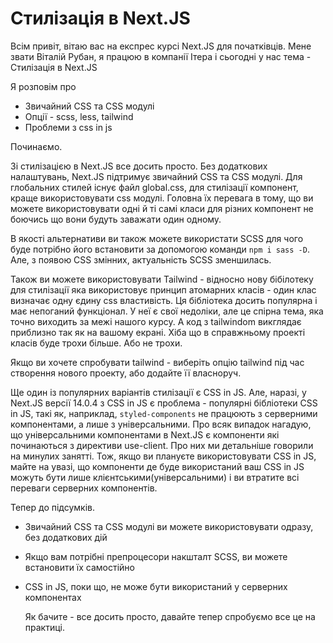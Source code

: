 # Стилізація в Next.JS

Всім привіт, вітаю вас на експрес курсі Next.JS для початківців. Мене звати Віталій Рубан, я працюю в компанії Ітера і сьогодні у нас тема - Стилізація в Next.JS

Я розповім про

- Звичайний CSS та CSS модулі
- Опції - scss, less, tailwind
- Проблеми з css in js

Починаємо.

Зі стилізацією в Next.JS все досить просто. Без додаткових налаштувань, Next.JS підтримує звичайний CSS та CSS модулі. Для глобальних стилей існує файл global.css, для стилізації компонент, краще використовувати css модулі. Головна їх перевага в тому, що ви можете використовувати одні й ті самі класи для різних компонент не боючись що вони будуть заважати один одному.

В якості альтернативи ви також можете використати SCSS для чого буде потрібно його встановити за допомогою команди `npm i sass -D`. Але, з появою CSS змінних, актуальність SCSS зменшилась.

Також ви можете використовувати Tailwind - відносно нову бібілотеку для стилізації яка використовує принцип атомарних класів - один клас визначає одну єдину css властивість. Ця бібліотека досить популярна і має непоганий функціонал. У неї є свої недоліки, але це спірна тема, яка точно виходить за межі нашого курсу. А код з tailwindom викглядає приблизно так як на вашому екрані. Хіба що в справжньому проекті класів буде трохи більше. Або не трохи.

Якщо ви хочете спробувати tailwind - виберіть опцію tailwind під час створення нового проекту, або додайте її власноруч.

Ще один із популярних варіантів стилізації є CSS in JS. Але, наразі, у Next.JS версії 14.0.4 з CSS in JS є проблема - популярні бібліотеки CSS in JS, такі як, наприклад, `styled-components` не працюють з серверними компонентами, а лише з універсальними. Про всяк випадок нагадую, що універсальними компонентами в Next.JS є компоненти які починаються з директиви use-client. Про них ми детальніше говорили на минулих занятті. Тож, якщо ви плануєте використовувати CSS in JS, майте на увазі, що компоненти де буде використаний ваш CSS in JS можуть бути лише клієнтськими(універсальними) і ви втратите всі переваги серверних компонентів.

Тепер до підсумків.

- Звичайний CSS та CSS модулі ви можете використовувати одразу, без додаткових дій
- Якщо вам потрібні препроцесори накшталт SCSS, ви можете встановити їх самостійно
- CSS in JS, поки що, не може бути використаний у серверних компонентах

  Як бачите - все досить просто, давайте тепер спробуємо все це на практиці.
